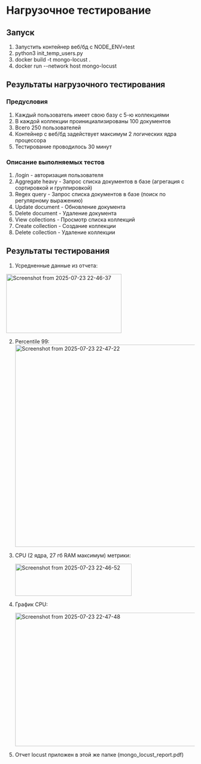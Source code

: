 # Нагрузочное тестирование

## Запуск
1) Запустить контейнер веб/бд с NODE_ENV=test
2) python3 init_temp_users.py
3) docker build -t mongo-locust .
4) docker run --network host mongo-locust
## Результаты нагрузочного тестирования
### Предусловия
1) Каждый пользователь имеет свою базу с 5-ю коллекциями
2) В каждой коллекции проинициализированы 100 документов
3) Всего 250 пользователей
4) Контейнер с веб/бд задействует максимум 2 логических ядра процессора
5) Тестирование проводилось 30 минут
### Описание выполняемых тестов
1) /login - авторизация пользователя
2) Aggregate heavy - Запрос списка документов в базе (агрегация с сортировкой и группировкой)
3) Regex query - Запрос списка документов в базе (поиск по регулярному выражению)
4) Update document - Обновление документа
5) Delete document - Удаление документа
6) View collections - Просмотр списка коллекций
7) Create collection - Создание коллекции
8) Delete collection - Удаление коллекции
## Результаты тестирования
1. Усредненные данные из отчета:
<img width="308" height="158" alt="Screenshot from 2025-07-23 22-46-37" src="https://github.com/user-attachments/assets/fd8dcaf7-dbc3-4720-a831-2ec8f4438eef" />

2. Percentile 99:
   <img width="991" height="541" alt="Screenshot from 2025-07-23 22-47-22" src="https://github.com/user-attachments/assets/7f58a2e7-85c2-42c0-b46d-83d3fe3f58a0" />

3. CPU (2 ядра, 27 гб RAM максимум) метрики:

   <img width="311" height="86" alt="Screenshot from 2025-07-23 22-46-52" src="https://github.com/user-attachments/assets/4604f053-a98f-451a-b4be-52be5a7a8d74" />

4. График CPU:

   
   <img width="991" height="357" alt="Screenshot from 2025-07-23 22-47-48" src="https://github.com/user-attachments/assets/b5bf45bc-058c-4000-9860-8254933aa283" />

5. Отчет locust приложен в этой же папке (mongo_locust_report.pdf)

